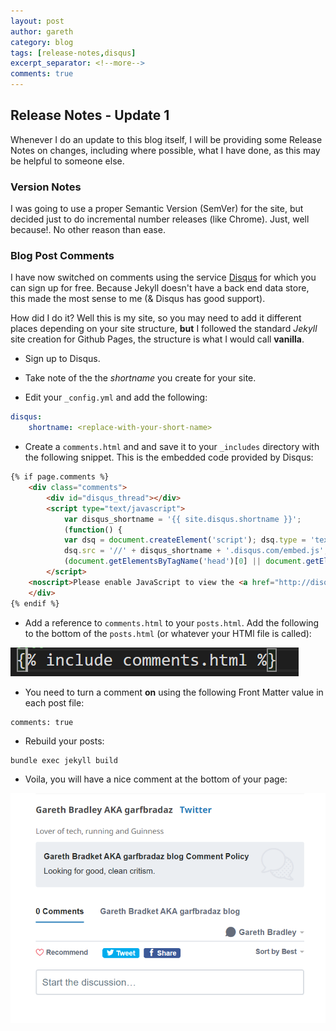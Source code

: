 ```yaml
---
layout: post
author: gareth
category: blog
tags: [release-notes,disqus]
excerpt_separator: <!--more-->
comments: true
---
```

## Release Notes - Update 1

Whenever I do an update to this blog itself, I will be providing some Release Notes on changes, including where possible, what I have done, as this may be helpful to someone else. <!--more-->

### Version Notes

I was going to use a proper Semantic Version (SemVer) for the site, but decided just to do incremental number releases (like Chrome). Just, well because!. No other reason than ease.

### Blog Post Comments

I have now switched on comments using the service [Disqus](https://disqus.com/) for which you can sign up for free. Because Jekyll doesn't have a back end data store, this made the most sense to me (& Disqus has good support).

How did I do it? Well this is my site, so you may need to add it different places depending on your site structure, **but** I followed the standard *Jekyll* site creation for Github Pages, the structure is what I would call **vanilla**.

- Sign up to Disqus.

- Take note of the the *shortname* you create for your site.

- Edit your `_config.yml` and add the following:

```yaml
disqus:
    shortname: <replace-with-your-short-name>
```

- Create a `comments.html` and and save it to your `_includes` directory with the following snippet. This is the embedded code provided by Disqus:

```html
{% if page.comments %}
    <div class="comments">
        <div id="disqus_thread"></div>
        <script type="text/javascript">
            var disqus_shortname = '{{ site.disqus.shortname }}';
            (function() {
            var dsq = document.createElement('script'); dsq.type = 'text/javascript'; dsq.async = true;
            dsq.src = '//' + disqus_shortname + '.disqus.com/embed.js';
            (document.getElementsByTagName('head')[0] || document.getElementsByTagName('body')[0]).appendChild(dsq); })();    
        </script>
    <noscript>Please enable JavaScript to view the <a href="http://disqus.com/?ref_noscript">comments powered by Disqus.</a></noscript>
    </div> 
{% endif %}
```

- Add a reference to `comments.html` to your `posts.html`. Add the following to the bottom of the `posts.html` (or whatever your HTMl file is called):

![include-comments](/assets/img/posts/include-comments.png)

- You need to turn a comment **on** using the following Front Matter value in each post file:

```
comments: true
```

- Rebuild your posts:

```bash
bundle exec jekyll build
```

- Voila, you will have a nice comment at the bottom of your page:

![disqus](/assets/img/posts/disqus.png)
